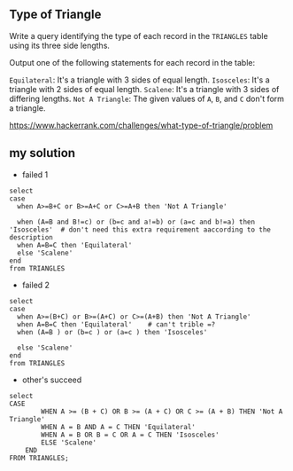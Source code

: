 ## Type of Triangle

Write a query identifying the type of each record in the `TRIANGLES` table using its three side lengths. 

Output one of the following statements for each record in the table:

`Equilateral`: It's a triangle with 3 sides of equal length.
`Isosceles`: It's a triangle with 2 sides of equal length.
`Scalene`: It's a triangle with 3 sides of differing lengths.
`Not A Triangle`: The given values of `A`, `B`, and `C` don't form a triangle.

https://www.hackerrank.com/challenges/what-type-of-triangle/problem


## my solution
* failed 1
```mysql
select 
case 
  when A>=B+C or B>=A+C or C>=A+B then 'Not A Triangle'
  
  when (A=B and B!=c) or (b=c and a!=b) or (a=c and b!=a) then 'Isosceles'  # don't need this extra requirement aaccording to the description
  when A=B=C then 'Equilateral'
  else 'Scalene'
end
from TRIANGLES
```

* failed 2
```mysql
select 
case 
  when A>=(B+C) or B>=(A+C) or C>=(A+B) then 'Not A Triangle'
  when A=B=C then 'Equilateral'    # can't trible =?
  when (A=B ) or (b=c ) or (a=c ) then 'Isosceles'

  else 'Scalene'
end
from TRIANGLES
```

* other's succeed
```mysql
select
CASE 
        WHEN A >= (B + C) OR B >= (A + C) OR C >= (A + B) THEN 'Not A Triangle'
        WHEN A = B AND A = C THEN 'Equilateral'
        WHEN A = B OR B = C OR A = C THEN 'Isosceles'
        ELSE 'Scalene'
    END
FROM TRIANGLES;
```
